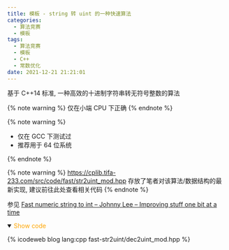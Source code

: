 ```yaml
---
title: 模板 - string 转 uint 的一种快速算法
categories:
  - 算法竞赛
  - 模板
tags:
  - 算法竞赛
  - 模板
  - C++
  - 常数优化
date: 2021-12-21 21:21:01
---
```


基于 C++14 标准, 一种高效的十进制字符串转无符号整数的算法

{% note warning %}
仅在小端 CPU 下正确
{% endnote %}

{% note warning %}

- 仅在 GCC 下测试过
- 推荐用于 64 位系统

{% endnote %}

{% note warning %}
<https://cplib.tifa-233.com/src/code/fast/str2uint_mod.hpp> 存放了笔者对该算法/数据结构的最新实现, 建议前往此处查看相关代码
{% endnote %}

<!-- more -->

参见 [Fast numeric string to int – Johnny Lee – Improving stuff one bit at a time](https://johnnylee-sde.github.io/Fast-numeric-string-to-int/)

<details open>
<summary><font color='orange'>Show code</font></summary>

{% icodeweb blog lang:cpp fast-str2uint/dec2uint_mod.hpp %}

</details>
